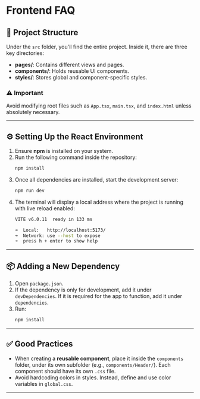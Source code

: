 # Frontend FAQ

## 📂 Project Structure
Under the `src` folder, you'll find the entire project. Inside it, there are three key directories:
- **pages/**: Contains different views and pages.
- **components/**: Holds reusable UI components.
- **styles/**: Stores global and component-specific styles.

### ⚠️ Important
Avoid modifying root files such as `App.tsx`, `main.tsx`, and `index.html` unless absolutely necessary.

---

## ⚙️ Setting Up the React Environment
1. Ensure **npm** is installed on your system.
2. Run the following command inside the repository:
   ```sh
   npm install
   ```
3. Once all dependencies are installed, start the development server:
   ```sh
   npm run dev
   ```
4. The terminal will display a local address where the project is running with live reload enabled:
   ```sh
   VITE v6.0.11  ready in 133 ms

   ➜  Local:   http://localhost:5173/
   ➜  Network: use --host to expose
   ➜  press h + enter to show help
   ```

---

## 📦 Adding a New Dependency
1. Open `package.json`.
2. If the dependency is only for development, add it under `devDependencies`. If it is required for the app to function, add it under `dependencies`.
3. Run:
   ```sh
   npm install
   ```

---

## ✅ Good Practices
- When creating a **reusable component**, place it inside the `components` folder, under its own subfolder (e.g., `components/Header/`). Each component should have its own `.css` file.
- Avoid hardcoding colors in styles. Instead, define and use color variables in `global.css`.

---


